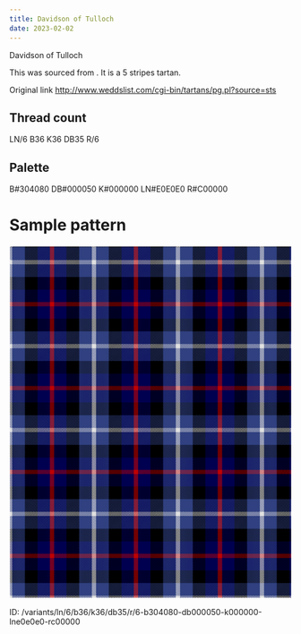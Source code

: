 ```yaml
---
title: Davidson of Tulloch
date: 2023-02-02
---
```

Davidson of Tulloch

This was sourced from <no value>.  It is a 5 stripes tartan.

Original link http://www.weddslist.com/cgi-bin/tartans/pg.pl?source=sts

## Thread count
LN/6 B36 K36 DB35 R/6

## Palette
B#304080 DB#000050 K#000000 LN#E0E0E0 R#C00000

# Sample pattern

![Tartan detail](tartan.png "LN/6 B36 K36 DB35 R/6 tartan")

ID: /variants/ln/6/b36/k36/db35/r/6-b304080-db000050-k000000-lne0e0e0-rc00000